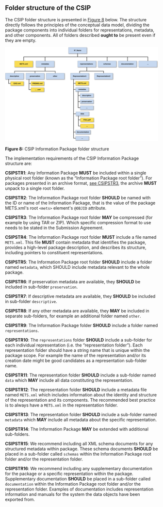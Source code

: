 ## Folder structure of the CSIP
The CSIP folder structure is presented in [Figure 8](#fig8) below. The structure directly follows the principles of the conceptual data model, dividing the package components into individual folders for representations, metadata, and other components. All of folders described **ought to** be present even if they are empty.

<a name="fig8"></a>
![IP Folder Structure](figs/fig_8_csip_struct.svg "CSIP Information Package folder structure.")

**Figure 8:** CSIP Information Package folder structure

The implementation requirements of the CSIP Information Package structure are:

<a name="CSIPSTR1"></a>
**CSIPSTR1**: Any Information Package **MUST** be included within a single physical root folder (known as the “Information Package root folder”). For packages presented in an archive format, [see CSIPSTR3](#CSIPSTR3), the archive **MUST** unpack to a single root folder.

<a name="CSIPSTR2"></a>
**CSIPSTR2**: The Information Package root folder **SHOULD** be named with the ID or name of the Information Package, that is the value of the package METS.xml's root `<mets>` element's `@OBJID` attribute.

<a name="CSIPSTR3"></a>
**CSIPSTR3**: The Information Package root folder **MAY** be compressed (for example by using TAR or ZIP). Which specific compression format to use needs to be stated in the Submission Agreement.

<a name="CSIPSTR4"></a>
**CSIPSTR4**: The Information Package root folder **MUST** include a file named `METS.xml`. This file **MUST** contain metadata that identifies the package, provides a high-level package description, and describes its structure, including pointers to constituent representations.

<a name="CSIPSTR5"></a>
**CSIPSTR5**: The Information Package root folder **SHOULD** include a folder named `metadata`, which SHOULD include metadata relevant to the whole package.

<a name="CSIPSTR6"></a>
**CSIPSTR6**: If preservation metadata are available, they **SHOULD** be included in sub-folder `preservation`.

<a name="CSIPSTR7"></a>
**CSIPSTR7**: If descriptive metadata are available, they **SHOULD** be included in sub-folder `descriptive`.

<a name="CSIPSTR8"></a>
**CSIPSTR8**: If any other metadata are available, they **MAY** be included in separate sub-folders, for example an additional folder named `other`.

<a name="CSIPSTR9"></a>
**CSIPSTR9**: The Information Package folder **SHOULD** include a folder named `representations`.

<a name="CSIPSTR10"></a>
**CSIPSTR10**: The `representations` folder **SHOULD** include a sub-folder for each individual representation (i.e. the “representation folder”). Each representation folder should have a string name that is unique within the package scope. For example the name of the representation and/or its creation date might be good candidates as a representation sub-folder name.

<a name="CSIPSTR11"></a>
**CSIPSTR11**: The representation folder **SHOULD** include a sub-folder named `data` which **MAY** include all data constituting the representation.

<a name="CSIPSTR12"></a>
**CSIPSTR12**: The representation folder **SHOULD** include a metadata file named `METS.xml` which includes information about the identity and structure of the representation and its components. The recommended best practice is to always have a `METS.xml` in the representation folder.

<a name="CSIPSTR13"></a>
**CSIPSTR13**: The representation folder **SHOULD** include a sub-folder named `metadata` which **MAY** include all metadata about the specific representation.

<a name="CSIPSTR14"></a>
**CSIPSTR14**: The Information Package **MAY** be extended with additional sub-folders.

<a name="CSIPSTR15"></a>
**CSIPSTR15**: We recommend including all XML schema documents for any structured metadata within package. These schema documents **SHOULD** be placed in a sub-folder called `schemas` within the Information Package root folder and/or the representation folder.

<a name="CSIPSTR16"></a>
**CSIPSTR16**: We recommend including any supplementary documentation for the package or a specific representation within the package. Supplementary documentation **SHOULD** be placed in a sub-folder called `documentation` within the Information Package root folder and/or the representation folder. Examples of documentation includes representation information and manuals for the system the data objects have been exported from. 
